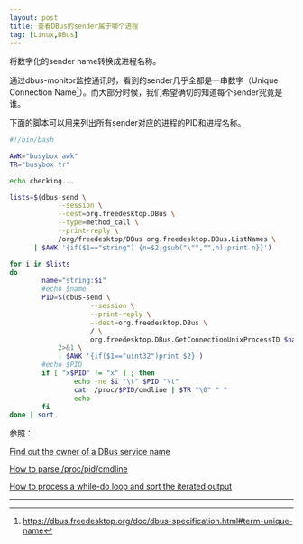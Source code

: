 ```yaml
---
layout: post
title: 查看DBus的sender属于哪个进程
tag: [Linux,DBus]
---
```


将数字化的sender name转换成进程名称。

<!--break-->

通过dbus-monitor监控通讯时，看到的sender几乎全都是一串数字（Unique Connection Name[^1]）。而大部分时候，我们希望确切的知道每个sender究竟是谁。

下面的脚本可以用来列出所有sender对应的进程的PID和进程名称。

```bash
#!/bin/bash

AWK="busybox awk"
TR="busybox tr"

echo checking...

lists=$(dbus-send \
            --session \
            --dest=org.freedesktop.DBus \
            --type=method_call \
            --print-reply \
            /org/freedesktop/DBus org.freedesktop.DBus.ListNames \
      | $AWK '{if($1=="string") {n=$2;gsub("\"","",n);print n}}')

for i in $lists
do
        name="string:$i"
        #echo $name
        PID=$(dbus-send \
                    --session \
                    --print-reply \
                    --dest=org.freedesktop.DBus \
                    / \
                    org.freedesktop.DBus.GetConnectionUnixProcessID $name \
            2>&1 \
            | $AWK '{if($1=="uint32")print $2}')
        #echo $PID
        if [ "x$PID" != "x" ] ; then
                echo -ne $i "\t" $PID "\t"
                cat  /proc/$PID/cmdline | $TR "\0" " "
                echo
        fi
done | sort
```

参照：

[Find out the owner of a DBus service name](https://unix.stackexchange.com/questions/379810/find-out-the-owner-of-a-dbus-service-name)

[How to parse /proc/pid/cmdline](https://stackoverflow.com/questions/1585989/how-to-parse-proc-pid-cmdline)

[How to process a while-do loop and sort the iterated output](https://unix.stackexchange.com/questions/166750/how-to-process-a-while-do-loop-and-sort-the-iterated-output)

--------

[^1]:https://dbus.freedesktop.org/doc/dbus-specification.html#term-unique-name
